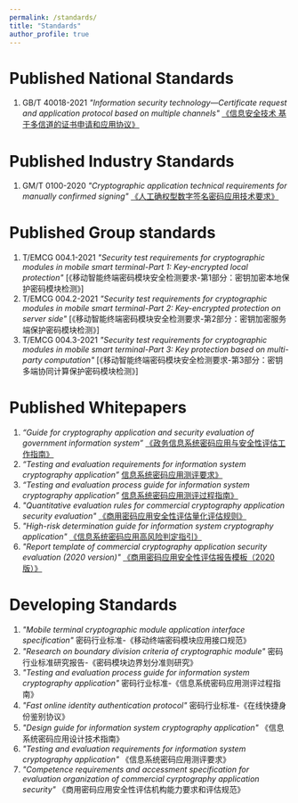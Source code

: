 ```yaml
---
permalink: /standards/
title: "Standards"
author_profile: true
---
```


Published National Standards
======
1. GB/T 40018-2021 *"Information security technology—Certificate request and application protocol based on multiple channels"* [《信息安全技术 基于多信道的证书申请和应用协议》](http://openstd.samr.gov.cn/bzgk/gb/newGbInfo?hcno=BE06BC25AF2EC422E3858B8555E56DAF)

Published Industry Standards
======
1. GM/T 0100-2020 *"Cryptographic application technical requirements for manually confirmed signing"* [《人工确权型数字签名密码应用技术要求》](http://www.gmbz.org.cn/main/viewfile/20210627120440023807.html)

Published Group standards
======
1. T/EMCG 004.1-2021 *"Security test requirements for cryptographic modules in mobile smart terminal-Part 1: Key-encrypted local protection"* [《移动智能终端密码模块安全检测要求-第1部分：密钥加密本地保护密码模块检测》]
1. T/EMCG 004.2-2021 *"Security test requirements for cryptographic modules in mobile smart terminal-Part 2: Key-encrypted protection on server side"* [《移动智能终端密码模块安全检测要求-第2部分：密钥加密服务端保护密码模块检测》]
1. T/EMCG 004.3-2021 *"Security test requirements for cryptographic modules in mobile smart terminal-Part 3: Key protection based on multi-party computation"* [《移动智能终端密码模块安全检测要求-第3部分：密钥多端协同计算保护密码模块检测》]



Published Whitepapers 
======
1. *“Guide for cryptography application and security evaluation of government information system”* [《政务信息系统密码应用与安全性评估工作指南》](http://www.gov.cn/xinwen/2020-09/24/content_5546655.htm)
1. *“Testing and evaluation requirements for information system cryptography application”* [信息系统密码应用测评要求》](https://www.oscca.gov.cn/sca/xwdt/2020-12/08/1060792/files/d2f1665e78bb4c658ca06bfaaa16eae1.pdf)
1. *“Testing and evaluation process guide for information system cryptography application”* [信息系统密码应用测评过程指南》](https://www.oscca.gov.cn/sca/xwdt/2020-12/08/1060792/files/f84f69611d764ab8be17ea1be3332b5b.pdf)
1. *"Quantitative evaluation rules for commercial cryptography application security evaluation"* [《商用密码应用安全性评估量化评估规则》](https://www.oscca.gov.cn/sca/xwdt/2020-12/08/1060792/files/b3efec60b86b47788c2eee258fd904eb.pdf)
1. *"High-risk determination guide for information system cryptography application"* [《信息系统密码应用高风险判定指引》](https://www.oscca.gov.cn/sca/xwdt/2020-12/08/1060792/files/c45eb79325bd44e2a768c90527261d30.pdf)
1. *"Report template of commercial cryptography application security evaluation (2020 version)"* [《商用密码应用安全性评估报告模板（2020版）》](https://www.oscca.gov.cn/sca/xwdt/2020-12/08/1060792/files/7ff1dcf8091c4f1d88b9353874ab4911.docx)

Developing Standards
======
1. *"Mobile terminal cryptographic module application interface specification"* 密码行业标准-《移动终端密码模块应用接口规范》
1. *"Research on boundary division criteria of cryptographic module"* 密码行业标准研究报告-《密码模块边界划分准则研究》
1. *"Testing and evaluation process guide for information system cryptography application"* 密码行业标准-《信息系统密码应用测评过程指南》
1. *"Fast online identity authentication protocol"* 密码行业标准-《在线快捷身份鉴别协议》
1. *"Design guide for information system cryptography application"* 《信息系统密码应用设计技术指南》
1. *"Testing and evaluation requirements for information system cryptography application"* 《信息系统密码应用测评要求》
1. *"Competence requirements and accessment specification for evaluation organization of commercial cyrptography application security"* 《商用密码应用安全性评估机构能力要求和评估规范》 



